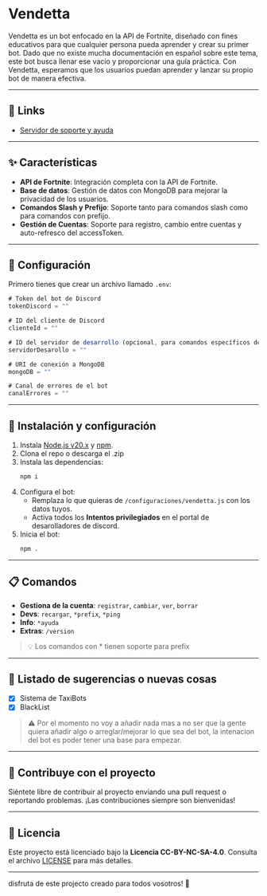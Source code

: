 # Vendetta

Vendetta es un bot enfocado en la API de Fortnite, diseñado con fines educativos para que cualquier persona pueda aprender y crear su primer bot. Dado que no existe mucha documentación en español sobre este tema, este bot busca llenar ese vacío y proporcionar una guía práctica. Con Vendetta, esperamos que los usuarios puedan aprender y lanzar su propio bot de manera efectiva.

---

## 🔗 Links
 
- [Servidor de soporte y ayuda](https://discord.gg/SnH6fVk8hJ)    

---

## ✨ Características 

- **API de Fortnite**: Integración completa con la API de Fortnite.
- **Base de datos**: Gestión de datos con MongoDB para mejorar la privacidad de los usuarios.
- **Comandos Slash y Prefijo**: Soporte tanto para comandos slash como para comandos con prefijo.
- **Gestión de Cuentas**: Soporte para registro, cambio entre cuentas y auto-refresco del accessToken.

---

## 🔧 Configuración

Primero tienes que crear un archivo llamado `.env`:

```js
# Token del bot de Discord
tokenDiscord = ""

# ID del cliente de Discord
clienteId = ""

# ID del servidor de desarrollo (opcional, para comandos específicos del servidor)
servidorDesarollo = ""

# URI de conexión a MongoDB
mongoDB = ""

# Canal de errores de el bot
canalErrores = ""
```

---

## 🚀 Instalación y configuración 

1. Instala [Node.js v20.x](https://nodejs.org) y [npm](https://www.npmjs.com/).  
2. Clona el repo o descarga el .zip  
3. Instala las dependencias:  
   ```bash
   npm i
   ```  
4. Configura el bot:  
   - Remplaza lo que quieras de `/configuraciones/vendetta.js` con los datos tuyos.  
   - Activa todos los **Intentos privilegiados** en el portal de desarolladores de discord.  
5. Inicia el bot:  
   ```bash
   npm .
   ```

---

## 📋 Comandos

- **Gestiona de la cuenta**: `registrar`, `cambiar`, `ver`, `borrar` 
- **Devs**: `recargar`, `*prefix`, `*ping`
- **Info**: `*ayuda`
- **Extras**: `/version`

> 💡 Los comandos con * tienen soporte para prefix

---

## 📄 Listado de sugerencias o nuevas cosas

- [X] Sistema de TaxiBots
- [X] BlackList 

>  ⚠️ Por el momento no voy a añadir nada mas a no ser que la gente quiera añadir algo o arreglar/mejorar lo que sea del bot, la intenacion del bot es poder tener una base para empezar.

---

## 🤝 Contribuye con el proyecto

Siéntete libre de contribuir al proyecto enviando una pull request o reportando problemas. ¡Las contribuciones siempre son bienvenidas!

---

## 📜 Licencia

Este proyecto está licenciado bajo la **Licencia CC-BY-NC-SA-4.0**. Consulta el archivo [LICENSE](LICENSE) para más detalles.

---

disfruta de este projecto creado para todos vosotros! 💖
